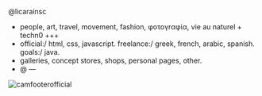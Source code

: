@licarainsc
- people, art, travel, movement, fashion, φoτογrαφία, vie au naturel + techn0 +++ 
- official:/ html, css, javascript. freelance:/ greek, french, arabic, spanish. goals:/ java. 
- galleries, concept stores, shops, personal pages, other.
- @ —

<!---
licarainsc/licarainsc is a ✨ special ✨ repository because its `README.md` (this file) appears on your GitHub profile.
You can click the Preview link to take a look at your changes.
--->
![camfooterofficial](https://user-images.githubusercontent.com/119945254/206821958-a405d739-df0b-4d18-8db0-1c4ba34e7cd7.png)
